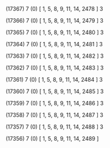 (17367) 7 (0) [ 1, 5, 8, 9, 11, 14, 2478 ] 3 


(17366) 7 (0) [ 1, 5, 8, 9, 11, 14, 2479 ] 3 


(17365) 7 (0) [ 1, 5, 8, 9, 11, 14, 2480 ] 3 


(17364) 7 (0) [ 1, 5, 8, 9, 11, 14, 2481 ] 3 


(17363) 7 (0) [ 1, 5, 8, 9, 11, 14, 2482 ] 3 


(17362) 7 (0) [ 1, 5, 8, 9, 11, 14, 2483 ] 3 


(17361) 7 (0) [ 1, 5, 8, 9, 11, 14, 2484 ] 3 


(17360) 7 (0) [ 1, 5, 8, 9, 11, 14, 2485 ] 3 


(17359) 7 (0) [ 1, 5, 8, 9, 11, 14, 2486 ] 3 


(17358) 7 (0) [ 1, 5, 8, 9, 11, 14, 2487 ] 3 


(17357) 7 (0) [ 1, 5, 8, 9, 11, 14, 2488 ] 3 


(17356) 7 (0) [ 1, 5, 8, 9, 11, 14, 2489 ]  


